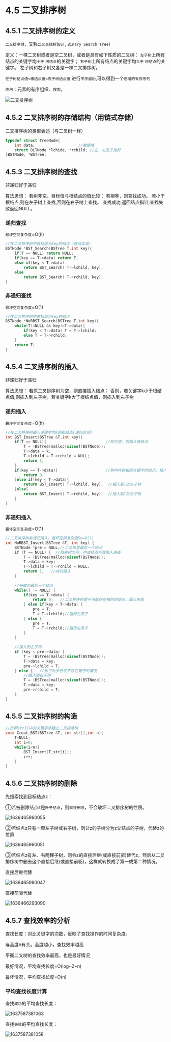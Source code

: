 # 4.5 二叉排序树

## 4.5.1 二叉排序树的定义

`二叉排序树`，又称`二叉查找树`(`BST`, `Binary Search Tree`)

定义：一棵二叉树或者是空二叉树，或者是具有如下性质的二叉树：
`左子树`上所有结点的关键字均`小于` `根结点`的关键字；
`右子树`上所有结点的关键字均`大于` `根结点`的关键字。
左子树和右子树又各是一棵二叉排序树。

`左子树结点值<根结点值<右子树结点值`
进行`中序遍历`,可以得到一个`递增的有序序列`

`作用`：元素的有序组织、`搜索`。

![二叉排序树](../images/94cad1c8a786c9179df9bed6c93d70cf3ac75763.jfif)

## 4.5.2 二叉排序树的存储结构（用链式存储）

二叉排序树的类型表述（与二叉树一样）

```c
typedef struct TreeNode{
	int data;                   //数据域
	struct BiTNode *lchide, *rchild; //左、右孩子指针
}BSTNode, *BSTree;
```

## 4.5.3 二叉排序树的查找

非递归好于递归

算法思想：
若树非空，目标值与根结点的值比较：
		若相等，则查找成功。
		若小于根结点,则在左子树上查找,否则在右子树上查找。
查找成功,返回结点指针;查找失败返回NULL。

### 递归查找

`最坏空间复杂度`=O(h)

```c
//在二叉排序树中查找值为key的结点（递归实现）
BSTNode *BST_Search(BSTree T,int key){
    if(T == NULL) return NULL;
    if(key == T->data) return T;
    else if(key < T->data)
		return BST_Search( T->lchild, key);
    else
    	return BST_Search( T->rchild, key);
}
```

### 非递归查找

`最坏空间复杂度`=O(1)

```c
//在二叉排序树中查找值为key的结点
BSTNode *NoRBST_Search(BSTree T,int key){
    while(T!=NULL && key!=T->data){
        if(key < T->data) T = T->lchild;
        else T = T->rchild;
    }
    return T;
}
```

## 4.5.4 二叉排序树的插入

非递归好于递归

算法思想：
若原二叉排序树为空，则直接插入结点；
否则，若关键字k小于根结点值,则插入到左子树，若关键字k大于根结点值，则插入到右子树

### 递归插入

`最坏空间复杂度`=O(h)

```c
//在二叉排序树插入关键字为k的新结点(递归实现)
int BST_Insert(BSTree &T,int key){
    if(T == NULL){                          //树为空，则插入根结点
        T = (BSTree)malloc(sizeof(BSTNode));
        T->data = k;
        T->lchild = T->rchild = NULL;
        return 1;
    }
    if(key == T->data){                     //树中存在相同关键字的结点，插入失败
        return 0;
    }else if(key < T->data){
        return BST_Insert( T->lchild, key);  //插入到T的左子树
    }else{
        return BST_Insert( T->rchild, key);  //插入到T的右子树
    }
}   	
```

### 非递归插入

`最坏空间复杂度`=O(1)

```c
//二叉排序树非递归插入，最坏空间复杂度Sn=O(1)
int NoRBST_Insert(BSTree &T, int key) {
    BSTNode *pre = NULL;//二叉树里最后一个结点
    if (T == NULL) {  //原来树为空，申请结点将其插入进去
        T = (BSTree)malloc(sizeof(BSTNode));
        T->data = key;
        T->lchild = T->rchild = NULL;
        return 1;   //成功插入
    }
 
    //获取到最后一个结点
    while(T != NULL) {
        if(key == T->data) {
            return 0;   //二叉排序树里不可能存在相同的结点，插入失败
        } else if(key < T->data) {
            pre = T;
            T = T->lchild;//遍历左孩子
        } else {
            pre = T;
            T = T->rchild;//遍历右孩子
        }
    }
 
    //插入到左子树
    if (key < pre->data) {
        T = (BSTree)malloc(sizeof(BSTNode));
        T->data = key;
        pre->lchild = T;
    } else {   //到了此步已经不存在等于的情况
        //插入到右子树
        T = (BSTree)malloc(sizeof(BSTNode));
        T->data = key;
        pre->rchild = T;
    }
}
```

## 4.5.5 二叉排序树的构造

```c
//按照str[]中的关键字序建立二叉排序树
void Creat_BST(BSTree &T, int str[],int n){
    T=NULL;
    int i=0;
    while(i<n){
        BST_Insert(T,str[i]);
        i++;
    }
}
```

## 4.5.6 二叉排序树的删除

先搜索找到目标结点z：

①若被删除结点z是`叶子结点`，则`直接删除`，不会破坏二叉排序树的性质。

![1636465960055](../images/1636465960055.png)

②若结点z只有一颗左子树或右子树，则让z的子树分为z父结点的子树，代替z的位置

![1636465960051](../images/1636465960051.png)

③若结点z有左、右两棵子树，则令z的直接后继(或直接前驱)替代z，然后从二叉排序树中删去这个直接后继(或直接前驱)，这样就转换成了第一或第二种情况。

直接后继代替

![1636465960047](../images/1636465960047.png)

直接前驱代替

![1636466293090](../images/1636466293090.png)

## 4.5.7 查找效率的分析

查找长度：对比关键字的次数，反映了查找操作的时间复杂度。

与高度h有关。高度越小，查找效率越高

平衡二叉树的查找效率最高，也是最好情况

最好情况，平均查找长度=O(log~2~n)

最坏情况，平均查找长度=O(n)

### 平均查找长度计算

查找`成功`的平均查找长度：

![1637587381063](../images/1637587381063.png)

查找`失败`的平均查找长度：

![1637587381058](../images/1637587381058.png)
